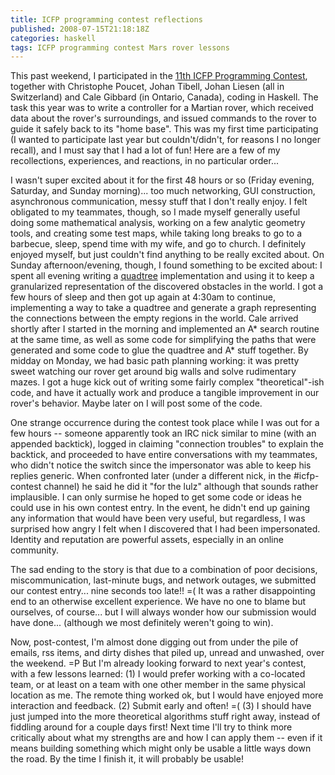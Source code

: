 ```yaml
---
title: ICFP programming contest reflections
published: 2008-07-15T21:18:18Z
categories: haskell
tags: ICFP programming contest Mars rover lessons
---
```


This past weekend, I participated in the <a href="http://www.icfpcontest.org/">11th ICFP Programming Contest</a>, together with Christophe Poucet, Johan Tibell, Johan Liesen (all in Switzerland) and Cale Gibbard (in Ontario, Canada), coding in Haskell.  The task this year was to write a controller for a Martian rover, which received data about the rover's surroundings, and issued commands to the rover to guide it safely back to its "home base".  This was my first time participating (I wanted to participate last year but couldn't/didn't, for reasons I no longer recall), and I must say that I had a lot of fun!  Here are a few of my recollections, experiences, and reactions, in no particular order...

I wasn't super excited about it for the first 48 hours or so (Friday evening, Saturday, and Sunday morning)... too much networking, GUI construction, asynchronous communication, messy stuff that I don't really enjoy.  I felt obligated to my teammates, though, so I made myself generally useful doing some mathematical analysis, working on a few analytic geometry tools, and creating some test maps, while taking long breaks to go to a barbecue, sleep, spend time with my wife, and go to church.  I definitely enjoyed myself, but just couldn't find anything to be really excited about.  On Sunday afternoon/evening, though, I found something to be excited about: I spent all evening writing a <a href="https://secure.wikimedia.org/wikipedia/en/wiki/Quadtree">quadtree</a> implementation and using it to keep a granularized representation of the discovered obstacles in the world.  I got a few hours of sleep and then got up again at 4:30am to continue, implementing a way to take a quadtree and generate a graph representing the connections between the empty regions in the world.  Cale arrived shortly after I started in the morning and implemented an A* search routine at the same time, as well as some code for simplifying the paths that were generated and some code to glue the quadtree and A* stuff together.  By midday on Monday, we had basic path planning working: it was pretty sweet watching our rover get around big walls and solve rudimentary mazes.  I got a huge kick out of writing some fairly complex "theoretical"-ish code, and have it actually work and produce a tangible improvement in our rover's behavior.  Maybe later on I will post some of the code.

One strange occurrence during the contest took place while I was out for a few hours -- someone apparently took an IRC nick similar to mine (with an appended backtick), logged in claiming "connection troubles" to explain the backtick, and proceeded to have entire conversations with my teammates, who didn't notice the switch since the impersonator was able to keep his replies generic.  When confronted later (under a different nick, in the #icfp-contest channel) he said he did it "for the lulz" although that sounds rather implausible.  I can only surmise he hoped to get some code or ideas he could use in his own contest entry. In the event, he didn't end up gaining any information that would have been very useful, but regardless, I was surprised how angry I felt when I discovered that I had been impersonated.  Identity and reputation are powerful assets, especially in an online community.

The sad ending to the story is that due to a combination of poor decisions, miscommunication, last-minute bugs, and network outages, we submitted our contest entry... nine seconds too late!! =(  It was a rather disappointing end to an otherwise excellent experience.  We have no one to blame but ourselves, of course... but I will always wonder how our submission would have done... (although we most definitely weren't going to win).

Now, post-contest, I'm almost done digging out from under the pile of emails, rss items, and dirty dishes that piled up, unread and unwashed, over the weekend. =P  But I'm already looking forward to next year's contest, with a few lessons learned: (1) I would prefer working with a co-located team, or at least on a team with one other member in the same physical location as me.  The remote thing worked ok, but I would have enjoyed more interaction and feedback. (2) Submit early and often! =(  (3) I should have just jumped into the more theoretical algorithms stuff right away, instead of fiddling around for a couple days first!  Next time I'll try to think more critically about what my strengths are and how I can apply them -- even if it means building something which might only be usable a little ways down the road.  By the time I finish it, it will probably be usable!

